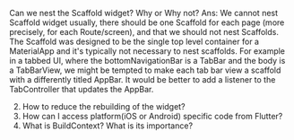  Can we nest the Scaffold widget? Why or Why not?
 Ans: We cannot nest Scaffold widget usually, there should be one Scaffold for each page (more precisely, for each Route/screen), and that we should not nest Scaffolds.
The Scaffold was designed to be the single top level container for a MaterialApp and it's typically not necessary to nest scaffolds. For example in a tabbed UI, where the bottomNavigationBar is a TabBar and the body is a TabBarView, we might be tempted to make each tab bar view a scaffold with a differently titled AppBar. It would be better to add a listener to the TabController that updates the AppBar.
 
 
 
2. How to reduce the rebuilding of the widget?
3. How can I access platform(iOS or Android) specific code from Flutter?
4. What is BuildContext? What is its importance?
